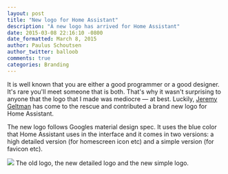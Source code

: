 ```yaml
---
layout: post
title: "New logo for Home Assistant"
description: "A new logo has arrived for Home Assistant"
date: 2015-03-08 22:16:10 -0800
date_formatted: March 8, 2015
author: Paulus Schoutsen
author_twitter: balloob
comments: true
categories: Branding
---
```


It is well known that you are either a good programmer or a good designer. It's rare you'll meet someone that is both. That's why it wasn't surprising to anyone that the logo that I made was mediocre &mdash; at best. Luckily, [Jeremy Geltman](http://jeremygeltman.com/) has come to the rescue and contributed a brand new logo for Home Assistant.

The new logo follows Googles material design spec. It uses the blue color that Home Assistant uses in the interface and it comes in two versions: a high detailed version (for homescreen icon etc) and a simple version (for favicon etc).

<p class='img'>
<img src='{{site_root}}/images/blog/ha-logo-history.png' />
The old logo, the new detailed logo and the new simple logo.
</p>
